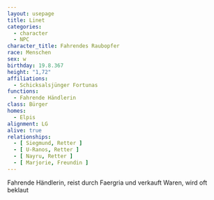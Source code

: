 ```yaml
---
layout: usepage
title: Linet
categories:
  - character
  - NPC
character_title: Fahrendes Raubopfer
race: Menschen
sex: w
birthday: 19.8.367
height: "1,72"
affiliations:
  - Schicksalsjünger Fortunas
functions:
  - Fahrende Händlerin
class: Bürger
homes:
  - Elpis
alignment: LG
alive: true
relationships:
  - [ Siegmund, Retter ]
  - [ U-Ranos, Retter ]
  - [ Nayru, Retter ]
  - [ Marjorie, Freundin ]
---
```


Fahrende Händlerin, reist durch Faergria und verkauft Waren, wird oft beklaut

